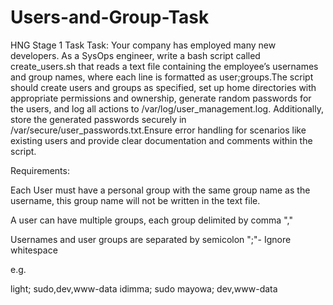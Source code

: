 # Users-and-Group-Task
HNG Stage 1 Task
Task: Your company has employed many new developers. As a SysOps engineer, write a bash script called create_users.sh that reads a text file containing the employee’s usernames and group names, where each line is formatted as user;groups.The script should create users and groups as specified, set up home directories with appropriate permissions and ownership, generate random passwords for the users, and log all actions to /var/log/user_management.log. Additionally, store the generated passwords securely in /var/secure/user_passwords.txt.Ensure error handling for scenarios like existing users and provide clear documentation and comments within the script.

Requirements:

Each User must have a personal group with the same group name as the username, this group name will not be written in the text file.

A user can have multiple groups, each group delimited by comma ","

Usernames and user groups are separated by semicolon ";"- Ignore whitespace

e.g.

light; sudo,dev,www-data
idimma; sudo
mayowa; dev,www-data
